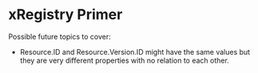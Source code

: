 # xRegistry Primer

Possible future topics to cover:
- Resource.ID and Resource.Version.ID might have the same values but they are
  very different properties with no relation to each other.
